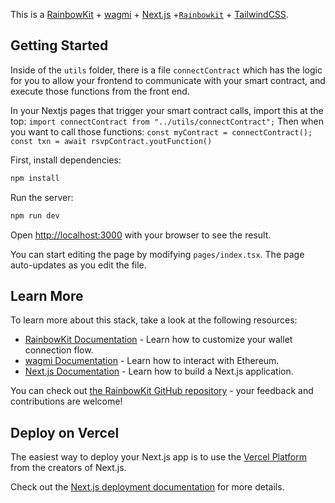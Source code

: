 This is a [RainbowKit](https://rainbowkit.com) + [wagmi](https://wagmi.sh) + [Next.js](https://nextjs.org/) +[`Rainbowkit`](https://github.com/rainbow-me/rainbowkit/tree/main/packages/create-rainbowkit) + [TailwindCSS](https://tailwindcss.com/).

## Getting Started

Inside of the `utils` folder, there is a file `connectContract` which has the logic for you to allow your frontend to communicate with your smart contract, and execute those functions from the front end. 

In your Nextjs pages that trigger your smart contract calls, import this at the top:
`import connectContract from "../utils/connectContract";`
Then when you want to call those functions:
`const myContract = connectContract();`
`const txn = await rsvpContract.youtFunction()`

First, install dependencies:

```bash
npm install
```

Run the server: 
```bash
npm run dev
```


Open [http://localhost:3000](http://localhost:3000) with your browser to see the result.

You can start editing the page by modifying `pages/index.tsx`. The page auto-updates as you edit the file.

## Learn More

To learn more about this stack, take a look at the following resources:

- [RainbowKit Documentation](https://rainbowkit.com) - Learn how to customize your wallet connection flow.
- [wagmi Documentation](https://wagmi.sh) - Learn how to interact with Ethereum.
- [Next.js Documentation](https://nextjs.org/docs) - Learn how to build a Next.js application.

You can check out [the RainbowKit GitHub repository](https://github.com/rainbow-me/rainbowkit) - your feedback and contributions are welcome!

## Deploy on Vercel

The easiest way to deploy your Next.js app is to use the [Vercel Platform](https://vercel.com/new?utm_medium=default-template&filter=next.js&utm_source=create-next-app&utm_campaign=create-next-app-readme) from the creators of Next.js.

Check out the [Next.js deployment documentation](https://nextjs.org/docs/deployment) for more details.
